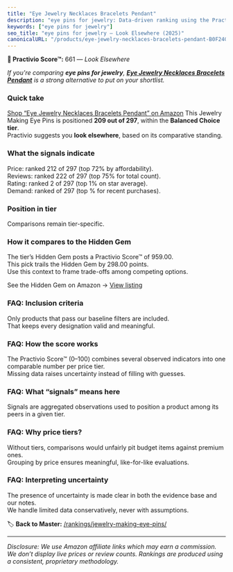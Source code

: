 ```yaml
---
title: "Eye Jewelry Necklaces Bracelets Pendant"
description: "eye pins for jewelry: Data-driven ranking using the Practivio Score™. Positioned by quality, value, demand, findability, momentum."
keywords: ["eye pins for jewelry"]
seo_title: "eye pins for jewelry — Look Elsewhere (2025)"
canonicalURL: "/products/eye-jewelry-necklaces-bracelets-pendant-B0F24GSJGS/"
---
```


**🚫 Practivio Score™:** 661 — _Look Elsewhere_


*If you're comparing **eye pins for jewelry**, **[Eye Jewelry Necklaces Bracelets Pendant](https://www.amazon.com/dp/B0F24GSJGS?tag=practivio-20)** is a strong alternative to put on your shortlist.*
### Quick take
[Shop “Eye Jewelry Necklaces Bracelets Pendant” on Amazon](https://www.amazon.com/dp/B0F24GSJGS?tag=practivio-20)
This Jewelry Making Eye Pins is positioned **209 out of 297**, within the **Balanced Choice tier**.  
Practivio suggests you **look elsewhere**, based on its comparative standing.

### What the signals indicate
Price: ranked 212 of 297 (top 72% by affordability).  
Reviews: ranked 222 of 297 (top 75% for total count).  
Rating: ranked 2 of 297 (top 1% on star average).  
Demand: ranked  of 297 (top % for recent purchases).

### Position in tier
Comparisons remain tier-specific.

### How it compares to the Hidden Gem
The tier’s Hidden Gem posts a Practivio Score™ of 959.00.  
This pick trails the Hidden Gem by 298.00 points.  
Use this context to frame trade-offs among competing options.  

See the Hidden Gem on Amazon → [View listing](https://www.amazon.com/dp/B0B4JPSQLG?tag=practivio-20)

### FAQ: Inclusion criteria
Only products that pass our baseline filters are included.  
That keeps every designation valid and meaningful.

### FAQ: How the score works
The Practivio Score™ (0–100) combines several observed indicators into one comparable number per price tier.  
Missing data raises uncertainty instead of filling with guesses.

### FAQ: What “signals” means here
Signals are aggregated observations used to position a product among its peers in a given tier.

### FAQ: Why price tiers?
Without tiers, comparisons would unfairly pit budget items against premium ones.  
Grouping by price ensures meaningful, like-for-like evaluations.

### FAQ: Interpreting uncertainty
The presence of uncertainty is made clear in both the evidence base and our notes.  
We handle limited data conservatively, never with assumptions.


🏷️ **Back to Master:** [/rankings/jewelry-making-eye-pins/](/rankings/jewelry-making-eye-pins/)

---
_Disclosure: We use Amazon affiliate links which may earn a commission. We don’t display live prices or review counts. Rankings are produced using a consistent, proprietary methodology._
